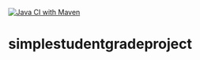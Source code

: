 [![Java CI with Maven](https://github.com/kayshaou/simplestudentgradeproject/actions/workflows/maven.yml/badge.svg?branch=main)](https://github.com/kayshaou/simplestudentgradeproject/actions/workflows/maven.yml)

# simplestudentgradeproject
